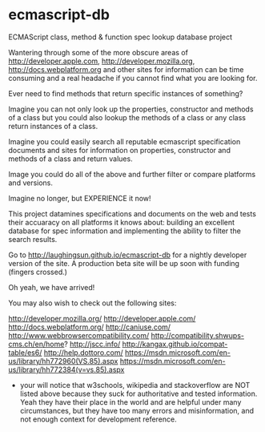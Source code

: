 # ecmascript-db
ECMAScript class, method &amp; function spec lookup database project

Wantering through some of the more obscure areas of http://developer.apple.com, http://developer.mozilla.org, http://docs.webplatform.org and other sites for information can be time consuming and a real headache if you cannot find what you are looking for.  

Ever need to find methods that return specific instances of something?

Imagine you can not only look up the properties, constructor and methods of a class but you could also lookup the methods of a class or any class return instances of a class.  

Imagine you could easily search all reputable ecmascript specification documents and sites for information on properties, constructor and methods of a class and return values.

Image you could do all of the above and further filter or compare platforms and versions.

Imagine no longer, but EXPERIENCE it now!

This project datamines specifications and documents on the web and tests their accuaracy on all platforms it knows about: building an excellent database for spec information and implementing the ability to filter the search results.

Go to http://laughingsun.github.io/ecmascript-db for a nightly developer version of the site.  A production beta site will be up soon with funding (fingers crossed.)

Oh yeah, we have arrived!

You may also wish to check out the following sites:

http://developer.mozilla.org/
http://developer.apple.com/
http://docs.webplatform.org/
http://caniuse.com/
http://www.webbrowsercompatibility.com/
http://compatibility.shwups-cms.ch/en/home?
http://jscc.info/
http://kangax.github.io/compat-table/es6/
http://help.dottoro.com/
https://msdn.microsoft.com/en-us/library/hh772960(VS.85).aspx
https://msdn.microsoft.com/en-us/library/hh772384(v=vs.85).aspx

* your will notice that w3schools, wikipedia and stackoverflow are NOT listed above because they suck for authoritative and tested information.  Yeah they have their place in the world and are helpful under many circumstances, but they have too many errors and misinformation, and not enough context for development reference.
